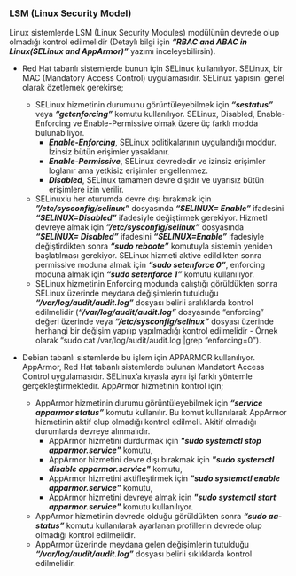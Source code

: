 <h3> LSM (Linux Security Model)</h3>

Linux sistemlerde LSM (Linux Security Modules) modülünün devrede olup olmadığı kontrol edilmelidir (Detaylı bilgi için ***“RBAC and ABAC in Linux(SELinux and AppArmor)”*** yazımı inceleyebilirsin).

*	Red Hat tabanlı sistemlerde bunun için SELinux kullanılıyor. SELinux, bir MAC (Mandatory Access Control) uygulamasıdır. SELinux yapısını genel olarak özetlemek gerekirse;
    - SELinux hizmetinin durumunu görüntüleyebilmek için ***“sestatus”*** veya ***“getenforcing”*** komutu kullanılıyor. SELinux, Disabled, Enable-Enforcing ve Enable-Permissive olmak üzere üç farklı modda bulunabiliyor. 
      -	***Enable-Enforcing***, SELinux politikalarının uygulandığı moddur. İzinsiz bütün erişimler yasaklanır.
      -	***Enable-Permissive***, SELinux devrededir ve izinsiz erişimler loglanır ama yetkisiz erişimler engellenmez. 
      -	***Disabled***, SELinux tamamen devre dışıdır ve uyarısız bütün erişimlere izin verilir.
    -	SELinux’u her oturumda devre dışı bırakmak için ***”/etc/sysconfig/selinux”*** dosyasında ***“SELINUX= Enable”*** ifadesini ***“SELINUX=Disabled”*** ifadesiyle değiştirmek gerekiyor. Hizmetl devreye almak için ***”/etc/sysconfig/selinux”*** dosyasında ***“SELINUX= Disabled”*** ifadesini ***“SELINUX=Enable”*** ifadesiyle değiştirdikten sonra ***“sudo reboote”*** komutuyla sistemin yeniden başlatılması gerekiyor. SELinux hizmeti aktive edildikten sonra permissive moduna almak için ***“sudo setenforce 0”***, enforcing moduna almak için ***“sudo setenforce 1”*** komutu kullanılıyor. 
    -	SELinux hizmetinin Enforcing modunda çalıştığı görüldükten sonra SELinux üzerinde meydana değişimlerin tutulduğu ***“/var/log/audit/audit.log”*** dosyası  belirli aralıklarda kontrol edilmelidir (***“/var/log/audit/audit.log”*** dosyasınde “enforcing” değeri üzerinde veya ***“/etc/sysconfig/selinux”*** dosyası üzerinde herhangi bir değişim yapılıp yapılmadığı kontrol edilmelidir - Örnek olarak “sudo cat /var/log/audit/audit.log |grep “enforcing=0”).
 


*	Debian tabanlı sistemlerde bu işlem için APPARMOR kullanılıyor. AppArmor, Red Hat tabanlı sistemlerde bulunan Mandatort Access Control uygulamasıdır. SELinux’a kıyasla aynı işi farklı yöntemle gerçekleştirmektedir. AppArmor hizmetinin kontrol için;
    -	AppArmor hizmetinin durumu görüntüleyebilmek için ***“service apparmor status”*** komutu kullanılır. Bu komut kullanılarak AppArmor hizmetinin aktif olup olmadığı kontrol edilmeli. Akitif olmadığı durumlarda devreye alınmalıdır.
        - AppArmor hizmetini durdurmak için ***"sudo systemctl stop apparmor.service"*** komutu,
        - AppArmor hizmetini devre dışı bırakmak için ***"sudo systemctl disable apparmor.service"*** komutu, 
        - AppArmor hizmetini aktifleştirmek için ***"sudo systemctl enable apparmor.service"*** komutu,
        - AppArmor hizmetini devreye almak için ***"sudo systemctl start apparmor.service"*** komutu kullanılıyor.
    -	AppArmor hizmetinin devrede olduğu görüldükten sonra ***“sudo aa-status”*** komutu kullanılarak ayarlanan profillerin devrede olup olmadığı kontrol edilmelidir. 
    -	AppArmor üzerinde meydana gelen değişimlerin tutulduğu ***“/var/log/audit/audit.log”*** dosyası belirli sıklıklarda kontrol edilmelidir.
